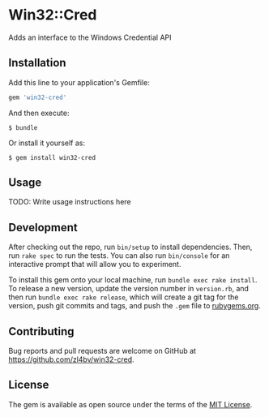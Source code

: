 # Win32::Cred

Adds an interface to the Windows Credential API

## Installation

Add this line to your application's Gemfile:

```ruby
gem 'win32-cred'
```

And then execute:

    $ bundle

Or install it yourself as:

    $ gem install win32-cred

## Usage

TODO: Write usage instructions here

## Development

After checking out the repo, run `bin/setup` to install dependencies. Then, run `rake spec` to run the tests. You can also run `bin/console` for an interactive prompt that will allow you to experiment.

To install this gem onto your local machine, run `bundle exec rake install`. To release a new version, update the version number in `version.rb`, and then run `bundle exec rake release`, which will create a git tag for the version, push git commits and tags, and push the `.gem` file to [rubygems.org](https://rubygems.org).

## Contributing

Bug reports and pull requests are welcome on GitHub at https://github.com/zl4bv/win32-cred.


## License

The gem is available as open source under the terms of the [MIT License](http://opensource.org/licenses/MIT).
